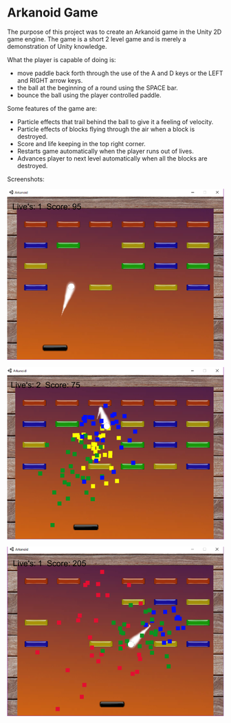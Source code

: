 # Arkanoid Game

The purpose of this project was to create an Arkanoid game in the Unity 2D
game engine. The game is a short 2 level game and is merely a demonstration
of Unity knowledge.

What the player is capable of doing is:
* move paddle back forth through the use of the A and D keys or the LEFT and RIGHT arrow keys.
* the ball at the beginning of a round using the SPACE bar.
* bounce the ball using the player controlled paddle.

Some features of the game are:
* Particle effects that trail behind the ball to give it a feeling of velocity.
* Particle effects of blocks flying through the air when a block is destroyed.
* Score and life keeping in the top right corner.
* Restarts game automatically when the player runs out of lives.
* Advances player to next level automatically when all the blocks are destroyed.

Screenshots:
 
![alt text](https://github.com/MattDunne/College-Projects/blob/master/Unity%20Projects/Arkanoid%20Game/screenshots/arkanoid_screenshot1.png "Screenshot 1")

![alt text](https://github.com/MattDunne/College-Projects/blob/master/Unity%20Projects/Arkanoid%20Game/screenshots/arkanoid_screenshot2.png "Screenshot 2")

![alt text](https://github.com/MattDunne/College-Projects/blob/master/Unity%20Projects/Arkanoid%20Game/screenshots/arkanoid_screenshot3.png "Screenshot 3")
